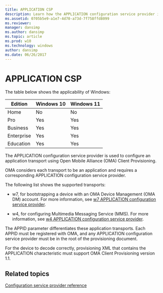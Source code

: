 ```yaml
---
title: APPLICATION CSP
description: Learn how the APPLICATION configuration service provider is used to configure an application transport using Open Mobile Alliance (OMA) Client Provisioning.
ms.assetid: 0705b5e9-a1e7-4d70-a73d-7f758ffd8099
ms.reviewer: 
manager: dansimp
ms.author: dansimp
ms.topic: article
ms.prod: w10
ms.technology: windows
author: dansimp
ms.date: 06/26/2017
---
```


# APPLICATION CSP

The table below shows the applicability of Windows:

|Edition|Windows 10|Windows 11|
|--- |--- |--- |
|Home|No|No|
|Pro|Yes|Yes|
|Business|Yes|Yes|
|Enterprise|Yes|Yes|
|Education|Yes|Yes|

The APPLICATION configuration service provider is used to configure an application transport using Open Mobile Alliance (OMA) Client Provisioning.

OMA considers each transport to be an application and requires a corresponding APPLICATION configuration service provider.

The following list shows the supported transports:

- w7, for bootstrapping a device with an OMA Device Management (OMA DM) account. For more information, see [w7 APPLICATION configuration service provider](w7-application-csp.md).

- w4, for configuring Multimedia Messaging Service (MMS). For more information, see [w4 APPLICATION configuration service provider](w4-application-csp.md).

The APPID parameter differentiates these application transports. Each APPID must be registered with OMA, and any APPLICATION configuration service provider must be in the root of the provisioning document.

For the device to decode correctly, provisioning XML that contains the APPLICATION characteristic must support OMA Client Provisioning version 1.1.

## Related topics

[Configuration service provider reference](configuration-service-provider-reference.md)

